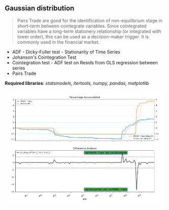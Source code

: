 ## Gaussian distribution 

> Pairs Trade are good for the identification of non-equilibrium stage in short-term between cointegrate variables. Since cointegrated variables have a long-term stationery relationship (or integrated with lower order), this can be used as a decision-maker trigger. It is commonly used in the financial market.

- ADF - Dicky-Fuller test  - Stationarity of Time Series
- Johanson's Cointegration Test
- Cointegration test - ADF test on Resids from OLS regression between series
- Pairs Trade 


**Required libraries**: *statsmodels, itertools, numpy, pandas, matplotlib*

![Image Detection](plot1.png)